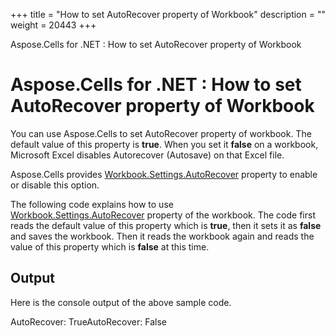 +++
title = "How to set AutoRecover property of Workbook" 
description = "" 
weight = 20443 
+++

Aspose.Cells for .NET : How to set AutoRecover property of Workbook  

# Aspose.Cells for .NET : How to set AutoRecover property of Workbook


You can use Aspose.Cells to set AutoRecover property of workbook. The default value of this property is **true**. When you set it **false** on a workbook, Microsoft Excel disables Autorecover (Autosave) on that Excel file.

Aspose.Cells provides [Workbook.Settings.AutoRecover](https://apireference.aspose.com/net/cells/aspose.cells/workbooksettings/properties/autorecover) property to enable or disable this option.

The following code explains how to use [Workbook.Settings.AutoRecover](https://apireference.aspose.com/net/cells/aspose.cells/workbooksettings/properties/autorecover) property of the workbook. The code first reads the default value of this property which is **true**, then it sets it as **false** and saves the workbook. Then it reads the workbook again and reads the value of this property which is **false** at this time.

## Output

Here is the console output of the above sample code.

AutoRecover: TrueAutoRecover: False

